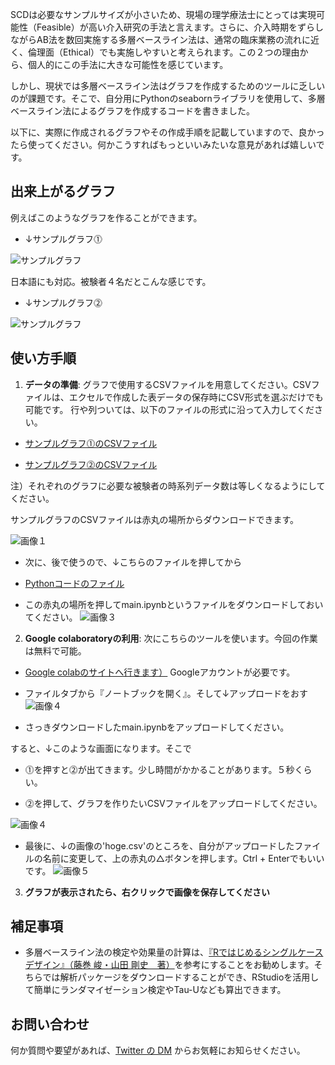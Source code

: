 SCDは必要なサンプルサイズが小さいため、現場の理学療法士にとっては実現可能性（Feasible）が高い介入研究の手法と言えます。さらに、介入時期をずらしながらAB法を数回実施する多層ベースライン法は、通常の臨床業務の流れに近く、倫理面（Ethical）でも実施しやすいと考えられます。この２つの理由から、個人的にこの手法に大きな可能性を感じています。

しかし、現状では多層ベースライン法はグラフを作成するためのツールに乏しいのが課題です。そこで、自分用にPythonのseabornライブラリを使用して、多層ベースライン法によるグラフを作成するコードを書きました。

以下に、実際に作成されるグラフやその作成手順を記載していますので、良かったら使ってください。何かこうすればもっといいみたいな意見があれば嬉しいです。

## 出来上がるグラフ

例えばこのようなグラフを作ることができます。

- ↓サンプルグラフ⓵

![サンプルグラフ](https://github.com/PT-Araisan/scd-mltbs-graph/blob/main/assets/deta.png)

日本語にも対応。被験者４名だとこんな感じです。

- ↓サンプルグラフ⓶

![サンプルグラフ](https://github.com/PT-Araisan/scd-mltbs-graph/blob/main/assets/deta_ja.png)

## 使い方手順

1. **データの準備**: グラフで使用するCSVファイルを用意してください。CSVファイルは、エクセルで作成した表データの保存時にCSV形式を選ぶだけでも可能です。
行や列ついては、以下のファイルの形式に沿って入力してください。

- [サンプルグラフ⓵のCSVファイル](https://github.com/PT-Araisan/scd-mltbs-graph/blob/main/detaset/deta.csv)

- [サンプルグラフ⓶のCSVファイル](https://github.com/PT-Araisan/scd-mltbs-graph/blob/main/detaset/deta_ja.csv)

注）それぞれのグラフに必要な被験者の時系列データ数は等しくなるようにしてください。

サンプルグラフのCSVファイルは赤丸の場所からダウンロードできます。

![画像１](https://github.com/PT-Araisan/scd-mltbs-graph/blob/main/assets/demo1.png)



- 次に、後で使うので、↓こちらのファイルを押してから
- [Pythonコードのファイル](https://github.com/PT-Araisan/scd-mltbs-graph/blob/main/main.ipynb)

- この赤丸の場所を押してmain.ipynbというファイルをダウンロードしておいてください。
![画像３](https://github.com/PT-Araisan/scd-mltbs-graph/blob/main/assets/demo5.png)

2. **Google colaboratoryの利用**: 次にこちらのツールを使います。今回の作業は無料で可能。

- [Google colabのサイトへ行きます）](https://colab.research.google.com/?hl=ja)
Googleアカウントが必要です。

- ファイルタブから『ノートブックを開く』。そして↓アップロードをおす
![画像４](https://github.com/PT-Araisan/scd-mltbs-graph/blob/main/assets/demo2.png)

- さっきダウンロードしたmain.ipynbをアップロードしてください。

すると、↓このような画面になります。そこで

- ⓵を押すと⓶が出てきます。少し時間がかかることがあります。５秒くらい。

- ⓶を押して、グラフを作りたいCSVファイルをアップロードしてください。

![画像４](https://github.com/PT-Araisan/scd-mltbs-graph/blob/main/assets/demo6.png)


- 最後に、↓の画像の'hoge.csv'のところを、自分がアップロードしたファイルの名前に変更して、上の赤丸の△ボタンを押します。Ctrl + Enterでもいいです。
![画像５](https://github.com/PT-Araisan/scd-mltbs-graph/blob/main/assets/demo7.png)

3. **グラフが表示されたら、右クリックで画像を保存してください**


## 補足事項

- 多層ベースライン法の検定や効果量の計算は、[『Rではじめるシングルケースデザイン』（藤巻 峻・山田 剛史　著）](https://ratik.org/9955/907438227/)を参考にすることをお勧めします。そちらでは解析パッケージをダウンロードすることができ、RStudioを活用して簡単にランダマイゼーション検定やTau-Uなども算出できます。

## お問い合わせ

何か質問や要望があれば、[Twitter の DM](https://x.com/Pt96442837Pt) からお気軽にお知らせください。
